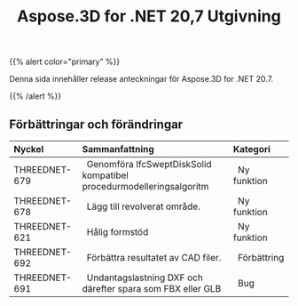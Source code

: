 ﻿---
title: Aspose.3D for .NET 20,7 Utgivning
type: docs
weight: 10
url: /sv/net/aspose-3d-for-net-20-7-release-notes/
---
{{% alert color="primary" %}} 

Denna sida innehåller release anteckningar för Aspose.3D for .NET 20.7.

{{% /alert %}} 
## **Förbättringar och förändringar**

|**Nyckel**|**Sammanfattning**|**Kategori**|
|:- |:- |:- |
|THREEDNET-679 |` `Genomföra IfcSweptDiskSolid kompatibel procedurmodelleringsalgoritm|` `Ny funktion|
|THREEDNET-678 |` `Lägg till revolverat område.|` `Ny funktion|
|THREEDNET-621 |` `Hålig formstöd|` `Ny funktion|
|THREEDNET-692 |` `Förbättra resultatet av CAD filer.|` `Förbättring|
|THREEDNET-691 |` `Undantagslastning DXF och därefter spara som FBX eller GLB|` `Bug|

